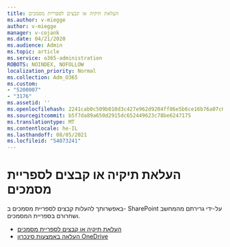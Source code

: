 ```yaml
---
title: העלאת תיקיה או קבצים לספריית מסמכים
ms.author: v-miegge
author: v-miegge
manager: v-cojank
ms.date: 04/21/2020
ms.audience: Admin
ms.topic: article
ms.service: o365-administration
ROBOTS: NOINDEX, NOFOLLOW
localization_priority: Normal
ms.collection: Adm_O365
ms.custom:
- "5200007"
- "3176"
ms.assetid: ''
ms.openlocfilehash: 2241cab0c509b010d3c427e962d9204ff86e5b6ce16b76a07c6c2b6b60485b18
ms.sourcegitcommit: b5f7da89a650d2915dc652449623c78be6247175
ms.translationtype: MT
ms.contentlocale: he-IL
ms.lasthandoff: 08/05/2021
ms.locfileid: "54073241"
---
```

# <a name="upload-a-folder-or-files-to-a-document-library"></a>העלאת תיקיה או קבצים לספריית מסמכים

באפשרותך להעלות קבצים לספריית מסמכים ב- SharePoint על-ידי גרירתם מהמחשב ושחרורם בספריית המסמכים.

* [העלאת תיקיה או קבצים לספריית מסמכים](https://support.office.com/article/upload-a-folder-or-files-to-a-document-library-eb18fcba-c953-4d45-8d90-8da66edeacdb)
* [העלאה באמצעות סינכרון OneDrive](https://support.office.com/article/sync-files-with-onedrive-in-windows-615391c4-2bd3-4aae-a42a-858262e42a49)